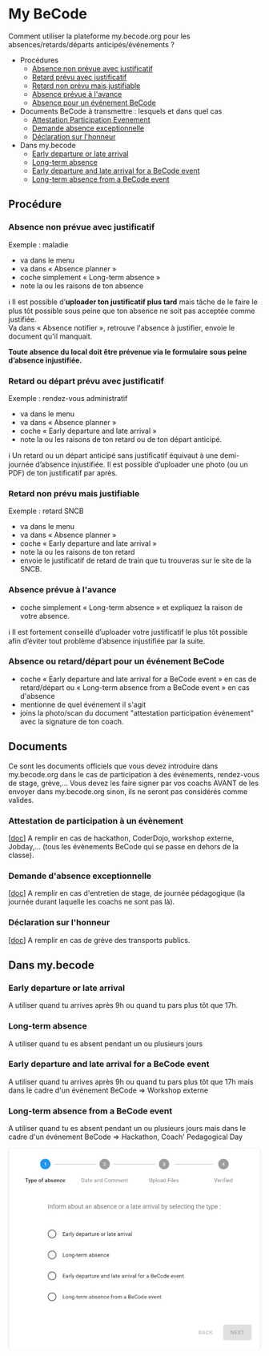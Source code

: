 # My BeCode
Comment utiliser la plateforme my.becode.org pour les absences/retards/départs anticipés/événements ?

- Procédures
    - [Absence non prévue avec justificatif](#absence-non-prévue-avec-justificatif)
    - [Retard prévu avec justificatif](#retard-prévu-avec-justificatif)
    - [Retard non prévu mais justifiable](#retard-non-prévu-mais-justifiable)
    - [Absence prévue à l'avance](#absence-prévue-à-lavance)
    - [Absence pour un événement BeCode](#absence-pour-un-événement-becode)
- Documents BeCode à transmettre : lesquels et dans quel cas
    - [Attestation Participation Evenement](#attestation-de-participation-à-un-évènement)
    - [Demande absence exceptionnelle](#demande-dabsence-exceptionnelle)
    - [Déclaration sur l'honneur](#déclaration-sur-lhonneur)
- Dans my.becode
    - [Early departure or late arrival](#early-departure-or-late-arrival)
    - [Long-term absence](#long-term-absence)
    - [Early departure and late arrival for a BeCode event](#early-departure-and-late-arrival-for-a-becode-event)
    - [Long-term absence from a BeCode event](#long-term-absence-from-a-becode-event)
    
## Procédure
### Absence non prévue avec justificatif 
Exemple : maladie
- va dans le menu
- va dans « Absence planner » 
- coche simplement « Long-term absence »
- note la ou les raisons de ton absence

ℹ️ Il est possible d’**uploader ton justificatif plus tard** mais tâche de le faire le plus tôt possible sous peine que ton absence ne soit pas acceptée comme justifiée.    
Va dans « Absence notifier », retrouve l'absence à justifier, envoie le document qu'il manquait.

**Toute absence du local doit être prévenue via le formulaire sous peine d’absence injustifiée.**

### Retard ou départ prévu avec justificatif 
Exemple : rendez-vous administratif
- va dans le menu
- va dans « Absence planner » 
- coche « Early departure and late arrival »
- note la ou les raisons de ton retard ou de ton départ anticipé. 

ℹ️ Un retard ou un départ anticipé sans justificatif équivaut à une demi-journée d’absence injustifiée. Il est possible d’uploader une photo (ou un PDF) de ton justificatif par après.

### Retard non prévu mais justifiable 
Exemple : retard SNCB
- va dans le menu
- va dans « Absence planner » 
- coche « Early departure and late arrival »
- note la ou les raisons de ton retard
- envoie le justificatif de retard de train que tu trouveras sur le site de la SNCB.

### Absence prévue à l'avance
- coche simplement « Long-term absence » et expliquez la raison de votre absence.

ℹ️ Il est fortement conseillé d’uploader votre justificatif le plus tôt possible afin d’éviter tout problème d’absence injustifiée par la suite.

### Absence ou retard/départ pour un événement BeCode
- coche « Early departure and late arrival for a BeCode event » en cas de retard/départ ou « Long-term absence from a BeCode event » en cas d'absence
- mentionne de quel événement il s'agit
- joins la photo/scan du document "attestation participation événement" avec la signature de ton coach.

## Documents
Ce sont les documents officiels que vous devez introduire dans my.becode.org dans le cas de participation à des événements, rendez-vous de stage, grève,... Vous devez les faire signer par vos coachs AVANT de les envoyer dans my.becode.org sinon, ils ne seront pas considérés comme valides.
### Attestation de participation à un évènement 
[[doc](https://drive.google.com/open?id=1eYnm-aO4o7ABMrj3Ra0kzA1eYd_apoEFoFp28AFKCEo)]
A remplir en cas de hackathon, CoderDojo, workshop externe, Jobday,... (tous les évènements BeCode qui se passe en dehors de la classe).
### Demande d'absence exceptionnelle 
[[doc](https://drive.google.com/open?id=10f1aYfy1lbytk8Dg8ll3YZOTvPRg0FpGrbn9FnuQHE8)]
A remplir en cas d'entretien de stage, de journée pédagogique (la journée durant laquelle les coachs ne sont pas là).
### Déclaration sur l'honneur 
[[doc](https://drive.google.com/open?id=0B1mdnkbeKh9FbFVVTTlxRGVlWm5fNDN3U2Y3RXBzYmE1cmhR)]
A remplir en cas de grève des transports publics.

## Dans my.becode
### Early departure or late arrival
A utiliser quand tu arrives après 9h ou quand tu pars plus tôt que 17h.
### Long-term absence
A utiliser quand tu es absent pendant un ou plusieurs jours
### Early departure and late arrival for a BeCode event
A utiliser quand tu arrives après 9h ou quand tu pars plus tôt que 17h mais dans le cadre d'un événement BeCode => Workshop externe
### Long-term absence from a BeCode event
A utiliser quand tu es absent pendant un ou plusieurs jours mais dans le cadre d'un événement BeCode => Hackathon, Coach' Pedagogical Day


![screenshot absence mybecode](img/mybecode.gif)
